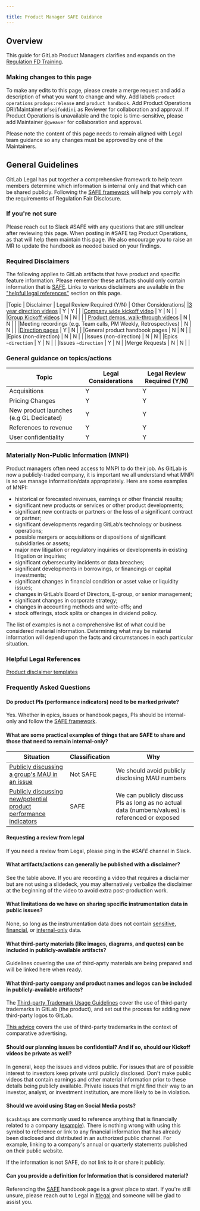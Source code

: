 ```yaml
---

title: Product Manager SAFE Guidance
---
```







## Overview

This guide for GitLab Product Managers clarifies and expands on the [Regulation FD Training](https://levelup.gitlab.com/access/saml/login/internal-team-members?returnTo=https://levelup.gitlab.com/courses/recertify-gitlab-regulation-fd-training).  

### Making changes to this page

To make any edits to this page, please create a merge request and add a  description of what you want to change and why. Add labels `product operations` `prodops:release` and `product handbook`. Add Product Operations DRI/Maintainer `@fseifoddini` as Reviewer for collaboration and approval. If Product Operations is unavailable and the topic is time-sensitive, please add Maintainer `@gweaver` for collaboration and approval. 

Please note the content of this page needs to remain aligned with Legal team guidance so any changes must be approved by one of the Maintainers.  

## General Guidelines

GitLab Legal has put together a comprehensive framework to help team members determine which information is internal only and that which can be shared publicly. Following the [SAFE framework](/handbook/legal/safe-framework/) will help you comply with the requirements of Regulation Fair Disclosure. 

### If you're not sure 

Please reach out to Slack #SAFE with any questions that are still unclear after reviewing this page. When posting in #SAFE tag Product Operations, as that will help them maintain this page.  We also encourage you to raise an MR to update the handbook as needed based on your findings.

###  Required Disclaimers

The following applies to GitLab artifacts that have product and specific feature information. Please remember these artifacts should only contain information that is [SAFE](/handbook/legal/safe-framework/). Links to various disclaimers are available in the ["helpful legal references"](#helpful-legal-references) section on this page. 

|Topic | Disclaimer | Legal Review Required (Y/N) | Other Considerations| 
|[3 year direction videos](https://www.youtube.com/watch?v=2By7ipuQk1o) | Y | Y | | 
|[Company wide kickoff video](/handbook/product/product-processes/#kickoff-meetings) | Y | N | | 
|[Group Kickoff videos](/handbook/product/product-processes/#kickoff-meetings) | N | N | | 
| [Product demos, walk-through videos](/handbook/product/product-processes/#recording-videos-to-showcase-features) | N | N | | 
|Meeting recordings (e.g. Team calls, PM Weekly, Retrospectives) | N | N | | 
|[Direction pages](/handbook/product/product-processes/#managing-your-product-direction) | Y | N | | 
|General product handbook pages | N | N | | 
|Epics (non-direction) | N | N | | 
|Issues (non-direction) | N | N | 
|Epics `~direction` | Y | N | | 
|Issues `~direction` | Y | N |
|Merge Requests | N | N | |

### General guidance on topics/actions

|Topic | Legal Considerations| Legal Review Required (Y/N) |
| ----- | ----------- | --- | 
|Acquisitions | Y | Y |
|Pricing Changes | Y | Y |
|New product launches (e.g GL Dedicated)| Y | Y |
|References to revenue| Y | Y |
|User confidentiality | Y | Y |

### Materially Non-Public Information (MNPI)

Product managers often need access to MNPI to do their job. As GitLab is now a publicly-traded company, it is important we all understand what MNPI is so we manage information/data appropriately. Here are some examples of MNPI: 

 - historical or forecasted revenues, earnings or other financial results; 
 - significant new products or services or other product developments;
 - significant new contracts or partners or the loss of a significant contract or partner; 
 - significant developments regarding GitLab’s technology or business operations;
 - possible mergers or acquisitions or dispositions of significant subsidiaries or assets; 
 - major new litigation or regulatory inquiries or developments in existing litigation or inquiries; 
 - significant cybersecurity incidents or data breaches;
 - significant developments in borrowings, or financings or capital investments; 
 - significant changes in financial condition or asset value or liquidity issues; 
 - changes in GitLab’s Board of Directors, E-group, or senior management; 
 - significant changes in corporate strategy; 
 - changes in accounting methods and write-offs; and 
 - stock offerings, stock splits or changes in dividend policy.

The list of examples is not a comprehensive list of what could be considered material information. Determining what may be material information will depend upon the facts and circumstances in each particular situation.

### Helpful Legal References

[Product disclaimer templates](https://docs.google.com/presentation/d/1hbf9AnFj_E5Y_Yg_WWoy_R0WJXZZLV0zWpMUHqnIs3c/edit#slide=id.ge2b39964d2_0_144)

### Frequently Asked Questions

#### Do product PIs (performance indicators) need to be marked private?

Yes. Whether in epics, issues or handbook pages, PIs should be internal-only and follow the [SAFE framework](/handbook/legal/safe-framework/).

#### What are some practical examples of things that are SAFE to share and those that need to remain internal-only?

| Situation | Classification | Why |
| --- | --- | --- |
| [Publicly discussing a group's MAU in an issue](https://gitlab.com/gitlab-org/gitlab-vscode-extension/-/issues/386)| Not SAFE | We should avoid publicly disclosing MAU numbers |
| [Publicly discussing new/potential product performance indicators](https://gitlab.com/gitlab-org/gitlab/-/issues/238056)| SAFE | We can publicly discuss PIs as long as no actual data (numbers/values) is referenced or exposed |

#### Requesting a review from legal 

If you need a review from Legal, please ping in the _#SAFE_ channel in Slack.

#### What artifacts/actions can generally be published with a disclaimer? 

See the table above. If you are recording a video that requires a disclaimer but are not using a slidedeck, you may alternatively verbalize the disclaimer at the beginning of the video to avoid extra post-production work. 

#### What limitations do we have on sharing specific instrumentation data in public issues?

None, so long as the instrumentation data does not contain [sensitive](/handbook/legal/safe-framework/#sensitive), [financial](/handbook/legal/safe-framework/#financial), or [internal-only](/handbook/communication/confidentiality-levels/#internal) data.

#### What third-party materials (like images, diagrams, and quotes) can be included in publicly-available artifacts?

Guidelines covering the use of third-aprty materials are being prepared and will be linked here when ready. 

#### What third-party company and product names and logos can be included in publicly-available artifacts?

The [Third-party Trademark Usage Guidelines](/handbook/legal/policies/product-third-party-trademarks-guidelines/) cover the use of third-party trademarks in GitLab (the product), and set out the process for adding new third-party logos to GitLab.

[This advice](https://gitlab.com/groups/gitlab-com/marketing/strategic-marketing/-/epics/321#note_558193816) covers the use of third-party trademarks in the context of comparative advertising.

#### Should our planning issues be confidential? And if so, should our Kickoff videos be private as well?

In general, keep the issues and videos public. For issues that are of possible interest to investors keep private until publicly disclosed. Don't make public videos that contain earnings and other material information prior to these details being publicly available.
Private issues that might find their way to an investor, analyst, or investment institution, are more likely to be in violation.

####  Should we avoid using $tag on Social Media posts?

`$cashtags` are commonly used to reference anything that is financially related to a company ([example](https://twitter.com/SoFi/status/1425911366313906177)). There is nothing wrong with using this symbol to reference or link to any financial information that has already been disclosed and distributed in an authorized public channel. For example, linking to a company's annual or quarterly statements published on their public website. 

If the information is not SAFE, do not link to it or share it publicly. 

####  Can you provide a definition for Information that is considered material?

Referencing the [SAFE](/handbook/legal/safe-framework/) handbook page is a great place to start. If you're still unsure, please reach out to Legal in [#legal](https://slack.com/app_redirect?channel=C78E74A6L) and someone will be glad to assist you. 
